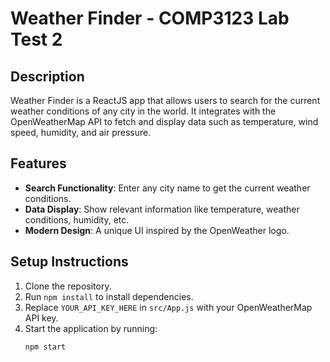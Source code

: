 # Weather Finder - COMP3123 Lab Test 2

## Description
Weather Finder is a ReactJS app that allows users to search for the current weather conditions of any city in the world. It integrates with the OpenWeatherMap API to fetch and display data such as temperature, wind speed, humidity, and air pressure.

## Features
- **Search Functionality**: Enter any city name to get the current weather conditions.
- **Data Display**: Show relevant information like temperature, weather conditions, humidity, etc.
- **Modern Design**: A unique UI inspired by the OpenWeather logo.

## Setup Instructions
1. Clone the repository.
2. Run `npm install` to install dependencies.
3. Replace `YOUR_API_KEY_HERE` in `src/App.js` with your OpenWeatherMap API key.
4. Start the application by running:
   ```bash
   npm start
